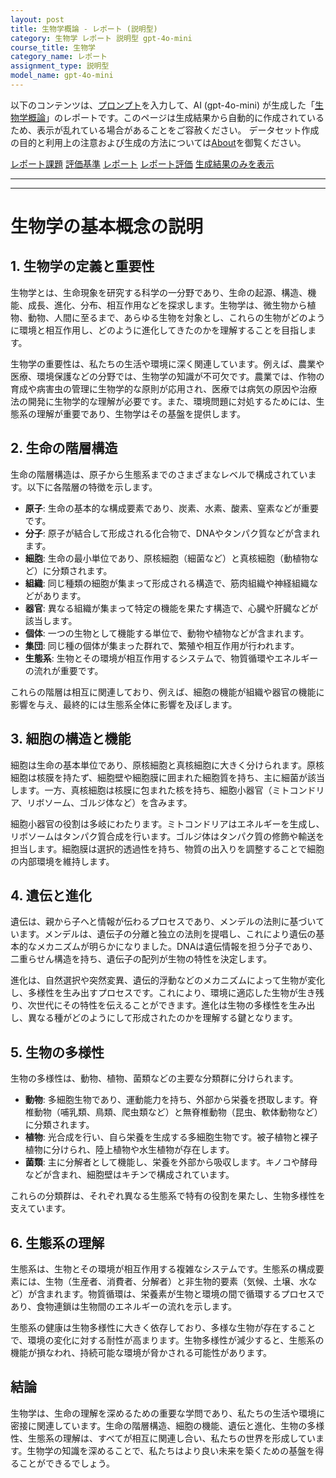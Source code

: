 ```yaml
---
layout: post
title: 生物学概論 - レポート (説明型)
category: 生物学 レポート 説明型 gpt-4o-mini
course_title: 生物学
category_name: レポート
assignment_type: 説明型
model_name: gpt-4o-mini
---
```


以下のコンテンツは、[プロンプト](http://127.0.0.1:8000/generated/生物学/gpt-4o-mini/prompt_レポート-説明型.md)を入力して、AI (gpt-4o-mini) が生成した「[生物学概論](/contents/生物学/)」のレポートです。このページは生成結果から自動的に作成されているため、表示が乱れている場合があることをご容赦ください。
データセット作成の目的と利用上の注意および生成の方法については[About](/About)を御覧ください。

[レポート課題](../レポート課題-説明型)
[評価基準](../評価基準-説明型)
[レポート](../レポート-説明型)
[レポート評価](../レポート評価-説明型)
[生成結果のみを表示](http://127.0.0.1:8000/generated/生物学/gpt-4o-mini/レポート-説明型.md)
  

***
***
  
# 生物学の基本概念の説明

## 1. 生物学の定義と重要性

生物学とは、生命現象を研究する科学の一分野であり、生命の起源、構造、機能、成長、進化、分布、相互作用などを探求します。生物学は、微生物から植物、動物、人間に至るまで、あらゆる生物を対象とし、これらの生物がどのように環境と相互作用し、どのように進化してきたのかを理解することを目指します。

生物学の重要性は、私たちの生活や環境に深く関連しています。例えば、農業や医療、環境保護などの分野では、生物学の知識が不可欠です。農業では、作物の育成や病害虫の管理に生物学的な原則が応用され、医療では病気の原因や治療法の開発に生物学的な理解が必要です。また、環境問題に対処するためには、生態系の理解が重要であり、生物学はその基盤を提供します。

## 2. 生命の階層構造

生命の階層構造は、原子から生態系までのさまざまなレベルで構成されています。以下に各階層の特徴を示します。

- **原子**: 生命の基本的な構成要素であり、炭素、水素、酸素、窒素などが重要です。
- **分子**: 原子が結合して形成される化合物で、DNAやタンパク質などが含まれます。
- **細胞**: 生命の最小単位であり、原核細胞（細菌など）と真核細胞（動植物など）に分類されます。
- **組織**: 同じ種類の細胞が集まって形成される構造で、筋肉組織や神経組織などがあります。
- **器官**: 異なる組織が集まって特定の機能を果たす構造で、心臓や肝臓などが該当します。
- **個体**: 一つの生物として機能する単位で、動物や植物などが含まれます。
- **集団**: 同じ種の個体が集まった群れで、繁殖や相互作用が行われます。
- **生態系**: 生物とその環境が相互作用するシステムで、物質循環やエネルギーの流れが重要です。

これらの階層は相互に関連しており、例えば、細胞の機能が組織や器官の機能に影響を与え、最終的には生態系全体に影響を及ぼします。

## 3. 細胞の構造と機能

細胞は生命の基本単位であり、原核細胞と真核細胞に大きく分けられます。原核細胞は核膜を持たず、細胞壁や細胞膜に囲まれた細胞質を持ち、主に細菌が該当します。一方、真核細胞は核膜に包まれた核を持ち、細胞小器官（ミトコンドリア、リボソーム、ゴルジ体など）を含みます。

細胞小器官の役割は多岐にわたります。ミトコンドリアはエネルギーを生成し、リボソームはタンパク質合成を行います。ゴルジ体はタンパク質の修飾や輸送を担当します。細胞膜は選択的透過性を持ち、物質の出入りを調整することで細胞の内部環境を維持します。

## 4. 遺伝と進化

遺伝は、親から子へと情報が伝わるプロセスであり、メンデルの法則に基づいています。メンデルは、遺伝子の分離と独立の法則を提唱し、これにより遺伝の基本的なメカニズムが明らかになりました。DNAは遺伝情報を担う分子であり、二重らせん構造を持ち、遺伝子の配列が生物の特性を決定します。

進化は、自然選択や突然変異、遺伝的浮動などのメカニズムによって生物が変化し、多様性を生み出すプロセスです。これにより、環境に適応した生物が生き残り、次世代にその特性を伝えることができます。進化は生物の多様性を生み出し、異なる種がどのようにして形成されたのかを理解する鍵となります。

## 5. 生物の多様性

生物の多様性は、動物、植物、菌類などの主要な分類群に分けられます。

- **動物**: 多細胞生物であり、運動能力を持ち、外部から栄養を摂取します。脊椎動物（哺乳類、鳥類、爬虫類など）と無脊椎動物（昆虫、軟体動物など）に分類されます。
- **植物**: 光合成を行い、自ら栄養を生成する多細胞生物です。被子植物と裸子植物に分けられ、陸上植物や水生植物が存在します。
- **菌類**: 主に分解者として機能し、栄養を外部から吸収します。キノコや酵母などが含まれ、細胞壁はキチンで構成されています。

これらの分類群は、それぞれ異なる生態系で特有の役割を果たし、生物多様性を支えています。

## 6. 生態系の理解

生態系は、生物とその環境が相互作用する複雑なシステムです。生態系の構成要素には、生物（生産者、消費者、分解者）と非生物的要素（気候、土壌、水など）が含まれます。物質循環は、栄養素が生物と環境の間で循環するプロセスであり、食物連鎖は生物間のエネルギーの流れを示します。

生態系の健康は生物多様性に大きく依存しており、多様な生物が存在することで、環境の変化に対する耐性が高まります。生物多様性が減少すると、生態系の機能が損なわれ、持続可能な環境が脅かされる可能性があります。

## 結論

生物学は、生命の理解を深めるための重要な学問であり、私たちの生活や環境に密接に関連しています。生命の階層構造、細胞の機能、遺伝と進化、生物の多様性、生態系の理解は、すべてが相互に関連し合い、私たちの世界を形成しています。生物学の知識を深めることで、私たちはより良い未来を築くための基盤を得ることができるでしょう。
